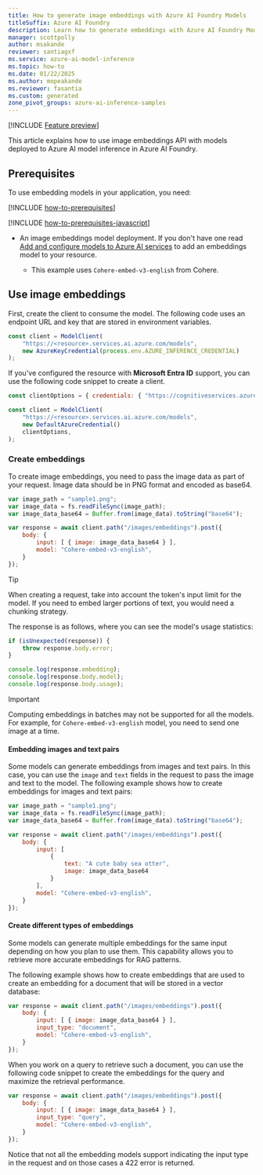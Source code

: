 ```yaml
---
title: How to generate image embeddings with Azure AI Foundry Models
titleSuffix: Azure AI Foundry
description: Learn how to generate embeddings with Azure AI Foundry Models
manager: scottpolly
author: msakande
reviewer: santiagxf
ms.service: azure-ai-model-inference
ms.topic: how-to
ms.date: 01/22/2025
ms.author: mopeakande
ms.reviewer: fasantia
ms.custom: generated
zone_pivot_groups: azure-ai-inference-samples
---
```


[!INCLUDE [Feature preview](~/reusable-content/ce-skilling/azure/includes/ai-studio/includes/feature-preview.md)]

This article explains how to use image embeddings API with models deployed to Azure AI model inference in Azure AI Foundry.

## Prerequisites

To use embedding models in your application, you need:

[!INCLUDE [how-to-prerequisites](../how-to-prerequisites.md)]

[!INCLUDE [how-to-prerequisites-javascript](../how-to-prerequisites-javascript.md)]

* An image embeddings model deployment. If you don't have one read [Add and configure models to Azure AI services](../../how-to/create-model-deployments.md) to add an embeddings model to your resource.

  * This example uses `Cohere-embed-v3-english` from Cohere.

## Use image embeddings

First, create the client to consume the model. The following code uses an endpoint URL and key that are stored in environment variables.

```javascript
const client = ModelClient(
    "https://<resource>.services.ai.azure.com/models", 
    new AzureKeyCredential(process.env.AZURE_INFERENCE_CREDENTIAL)
);
```

If you've configured the resource with **Microsoft Entra ID** support, you can use the following code snippet to create a client.

```javascript
const clientOptions = { credentials: { "https://cognitiveservices.azure.com" } };

const client = ModelClient(
    "https://<resource>.services.ai.azure.com/models", 
    new DefaultAzureCredential()
    clientOptions,
);
```

### Create embeddings

To create image embeddings, you need to pass the image data as part of your request. Image data should be in PNG format and encoded as base64.

```javascript
var image_path = "sample1.png";
var image_data = fs.readFileSync(image_path);
var image_data_base64 = Buffer.from(image_data).toString("base64");

var response = await client.path("/images/embeddings").post({
    body: {
        input: [ { image: image_data_base64 } ],
        model: "Cohere-embed-v3-english",
    }
});
```

> [!TIP]
> When creating a request, take into account the token's input limit for the model. If you need to embed larger portions of text, you would need a chunking strategy.

The response is as follows, where you can see the model's usage statistics:


```javascript
if (isUnexpected(response)) {
    throw response.body.error;
}

console.log(response.embedding);
console.log(response.body.model);
console.log(response.body.usage);
```

> [!IMPORTANT]
> Computing embeddings in batches may not be supported for all the models. For example, for `Cohere-embed-v3-english` model, you need to send one image at a time.

#### Embedding images and text pairs

Some models can generate embeddings from images and text pairs. In this case, you can use the `image` and `text` fields in the request to pass the image and text to the model. The following example shows how to create embeddings for images and text pairs:


```javascript
var image_path = "sample1.png";
var image_data = fs.readFileSync(image_path);
var image_data_base64 = Buffer.from(image_data).toString("base64");

var response = await client.path("/images/embeddings").post({
    body: {
        input: [
            {
                text: "A cute baby sea otter",
                image: image_data_base64
            }
        ],
        model: "Cohere-embed-v3-english",
    }
});
```

#### Create different types of embeddings

Some models can generate multiple embeddings for the same input depending on how you plan to use them. This capability allows you to retrieve more accurate embeddings for RAG patterns. 

The following example shows how to create embeddings that are used to create an embedding for a document that will be stored in a vector database:


```javascript
var response = await client.path("/images/embeddings").post({
    body: {
        input: [ { image: image_data_base64 } ],
        input_type: "document",
        model: "Cohere-embed-v3-english",
    }
});
```

When you work on a query to retrieve such a document, you can use the following code snippet to create the embeddings for the query and maximize the retrieval performance.


```javascript
var response = await client.path("/images/embeddings").post({
    body: {
        input: [ { image: image_data_base64 } ],
        input_type: "query",
        model: "Cohere-embed-v3-english",
    }
});
```

Notice that not all the embedding models support indicating the input type in the request and on those cases a 422 error is returned.
